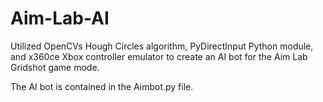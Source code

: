 # Aim-Lab-AI
Utilized OpenCVs Hough Circles algorithm, PyDirectInput Python module, and x360ce Xbox controller emulator to create an AI bot for the Aim Lab Gridshot game mode.

The AI bot is contained in the Aimbot.py file.
